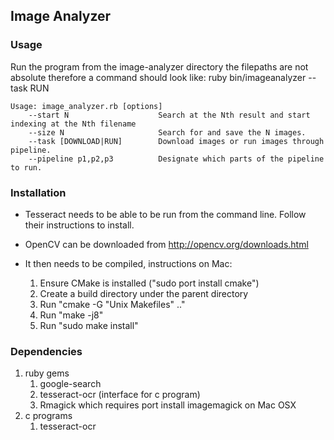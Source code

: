 ## Image Analyzer

### Usage
Run the program from the image-analyzer directory
the filepaths are not absolute therefore a command
should look like:
ruby bin/imageanalyzer --task RUN

```
Usage: image_analyzer.rb [options]
	--start N                    Search at the Nth result and start indexing at the Nth filename
	--size N                     Search for and save the N images.
	--task [DOWNLOAD|RUN]        Download images or run images through pipeline.
	--pipeline p1,p2,p3          Designate which parts of the pipeline to run.

```

### Installation
* Tesseract needs to be able to be run from
the command line. Follow their instructions
to install.

* OpenCV can be downloaded from http://opencv.org/downloads.html
* It then needs to be compiled, instructions on Mac:
  1. Ensure CMake is installed ("sudo port install cmake")
  2. Create a build directory under the parent directory 
  3. Run "cmake -G "Unix Makefiles" .."
  4. Run "make -j8"
  5. Run "sudo make install"

### Dependencies
1. ruby gems
   1. google-search
   2. tesseract-ocr (interface for c program)
   3. Rmagick which requires port install imagemagick on Mac OSX
2. c programs
   1. tesseract-ocr
